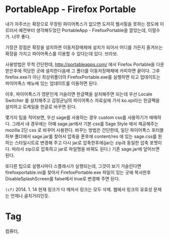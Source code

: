 PortableApp - Firefox Portable
===============================

내가 자주쓰는 확장으로 무장된 파이어폭스가 없으면 도저히 웹서핑을 못하는 정도에 이르러서 예전부터 생각해두었던 PortableApp - FirefoxPortable을 깔았는데, 이럴수가. 너무 좋다.

가장큰 장점은 확장을 설치하면 이동저장매체에 설치가 되어서 어디를 가든지 즐겨쓰는 확장을 가지고 파이어폭스를 이용할 수 있다는데 있다. 브라보.

사용방법은 무척 간단한데, http://portableapps.com/ 에서 Firefox Portable을 다운받은후에 적당한 곳에 설치한다음에 그 폴더를 이동저장매체에 카피하면 끝이다. 그후 firefox.exe가 아닌 최상위폴더의 FirefoxPortable.exe를 실행하면 되고 업데이트는 파이어폭스 메뉴에 있는 업데이트를 이용하면 된다.

이후, 파이어폭스가 영문인게 거슬리면 한글팩을 설치해주면 되는데 우선 Locale Switcher 를 설치해주고 김정균님의 파이어폭스 자료실에 가서 ko.xpi라는 한글팩을 설치하고 로케일을 한글로 바꾸면 된다.

몇가지 팁을 적어보면, 우선 sage를 사용하는 경우 custom css를 사용하기가 애매하다. 그래서 내 경우에는 아예 sage.jar에서 기본 css를 Sage Style 에서 제공해주는 mozilla 2단 css 로 바꾸어 사용한다. 바꾸는 방법은 간단한데, 일단 파이어폭스 포터블 하부 폴더에서 sage.jar를 찾아서 압축을 푼후에 content/res 에 있는 sage.css를 원하는 스타일시트로 변경해 주고 다시 jar로 압축한후에(jar는 zip과 동일한 압축 포멧이다. 따라서 zip으로 압축하고 jar로 파일명을 바꿔도 된다.) 기존 sage.jar에 덮어쓰면 된다.

또다른 팁으로 실행시마다 스플래시가 실행되는데, 그것이 보기 거슬린다면 firefoxportable.ini를 찾아서 FirefoxPortable.exe 파일이 있는 곳에 복사한후 DisableSplashScreen를 false에서 true로 변경해 주면 된다.

```(cf)``` 2014. 1. 14 현재 링크가 다 깨져서 링크는 모두 삭제. 웹에서 링크의 유효성 문제는 언제나 골치거리인듯.

Tag
====
컴퓨터,